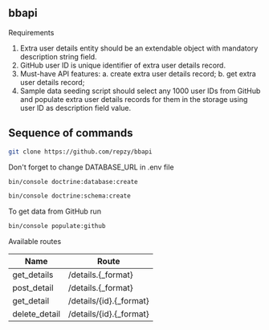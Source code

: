 ## bbapi
Requirements
1. Extra user details entity should be an extendable object with mandatory description string field.
2. GitHub user ID is unique identifier of extra user details record.
3. Must-have API features:
a. create extra user details record;
b. get extra user details record;
4. Sample data seeding script should select any 1000 user IDs from GitHub and populate extra user details records for them in the
storage using user ID as description field value.

## Sequence of commands

```bash
git clone https://github.com/repzy/bbapi
```
Don't forget to change DATABASE_URL in .env file 
```bash
bin/console doctrine:database:create
```
```bash
bin/console doctrine:schema:create
```
To get data from GitHub run
```bash
bin/console populate:github
```

Available routes

| Name            | Route                   |
| --------------- | ----------------------- |
| get_details 	  | /details.{_format}      |
| post_detail 	  | /details.{_format}      |
| get_detail 	    | /details/{id}.{_format} |
| delete_detail 	| /details/{id}.{_format} | 
